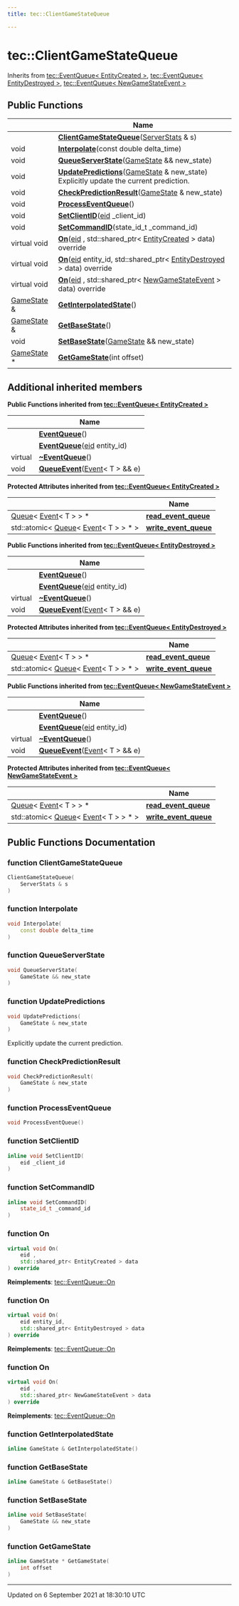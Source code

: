 ```yaml
---
title: tec::ClientGameStateQueue

---
```


# tec::ClientGameStateQueue





Inherits from [tec::EventQueue< EntityCreated >](/engine/Classes/classtec_1_1_event_queue/), [tec::EventQueue< EntityDestroyed >](/engine/Classes/classtec_1_1_event_queue/), [tec::EventQueue< NewGameStateEvent >](/engine/Classes/classtec_1_1_event_queue/)

## Public Functions

|                | Name           |
| -------------- | -------------- |
| | **[ClientGameStateQueue](/engine/Classes/classtec_1_1_client_game_state_queue/#function-clientgamestatequeue)**([ServerStats](/engine/Classes/classtec_1_1_server_stats/) & s) |
| void | **[Interpolate](/engine/Classes/classtec_1_1_client_game_state_queue/#function-interpolate)**(const double delta_time) |
| void | **[QueueServerState](/engine/Classes/classtec_1_1_client_game_state_queue/#function-queueserverstate)**([GameState](/engine/Classes/structtec_1_1_game_state/) && new_state) |
| void | **[UpdatePredictions](/engine/Classes/classtec_1_1_client_game_state_queue/#function-updatepredictions)**([GameState](/engine/Classes/structtec_1_1_game_state/) & new_state)<br>Explicitly update the current prediction.  |
| void | **[CheckPredictionResult](/engine/Classes/classtec_1_1_client_game_state_queue/#function-checkpredictionresult)**([GameState](/engine/Classes/structtec_1_1_game_state/) & new_state) |
| void | **[ProcessEventQueue](/engine/Classes/classtec_1_1_client_game_state_queue/#function-processeventqueue)**() |
| void | **[SetClientID](/engine/Classes/classtec_1_1_client_game_state_queue/#function-setclientid)**([eid](/engine/Namespaces/namespacetec/#typedef-eid) _client_id) |
| void | **[SetCommandID](/engine/Classes/classtec_1_1_client_game_state_queue/#function-setcommandid)**(state_id_t _command_id) |
| virtual void | **[On](/engine/Classes/classtec_1_1_client_game_state_queue/#function-on)**([eid](/engine/Namespaces/namespacetec/#typedef-eid) , std::shared_ptr< [EntityCreated](/engine/Classes/structtec_1_1_entity_created/) > data) override |
| virtual void | **[On](/engine/Classes/classtec_1_1_client_game_state_queue/#function-on)**([eid](/engine/Namespaces/namespacetec/#typedef-eid) entity_id, std::shared_ptr< [EntityDestroyed](/engine/Classes/structtec_1_1_entity_destroyed/) > data) override |
| virtual void | **[On](/engine/Classes/classtec_1_1_client_game_state_queue/#function-on)**([eid](/engine/Namespaces/namespacetec/#typedef-eid) , std::shared_ptr< [NewGameStateEvent](/engine/Classes/structtec_1_1_new_game_state_event/) > data) override |
| [GameState](/engine/Classes/structtec_1_1_game_state/) & | **[GetInterpolatedState](/engine/Classes/classtec_1_1_client_game_state_queue/#function-getinterpolatedstate)**() |
| [GameState](/engine/Classes/structtec_1_1_game_state/) & | **[GetBaseState](/engine/Classes/classtec_1_1_client_game_state_queue/#function-getbasestate)**() |
| void | **[SetBaseState](/engine/Classes/classtec_1_1_client_game_state_queue/#function-setbasestate)**([GameState](/engine/Classes/structtec_1_1_game_state/) && new_state) |
| [GameState](/engine/Classes/structtec_1_1_game_state/) * | **[GetGameState](/engine/Classes/classtec_1_1_client_game_state_queue/#function-getgamestate)**(int offset) |

## Additional inherited members

**Public Functions inherited from [tec::EventQueue< EntityCreated >](/engine/Classes/classtec_1_1_event_queue/)**

|                | Name           |
| -------------- | -------------- |
| | **[EventQueue](/engine/Classes/classtec_1_1_event_queue/#function-eventqueue)**() |
| | **[EventQueue](/engine/Classes/classtec_1_1_event_queue/#function-eventqueue)**([eid](/engine/Namespaces/namespacetec/#typedef-eid) entity_id) |
| virtual | **[~EventQueue](/engine/Classes/classtec_1_1_event_queue/#function-~eventqueue)**() |
| void | **[QueueEvent](/engine/Classes/classtec_1_1_event_queue/#function-queueevent)**([Event](/engine/Classes/structtec_1_1_event/)< T > && e) |

**Protected Attributes inherited from [tec::EventQueue< EntityCreated >](/engine/Classes/classtec_1_1_event_queue/)**

|                | Name           |
| -------------- | -------------- |
| [Queue](/engine/Classes/structtec_1_1_queue/)< [Event](/engine/Classes/structtec_1_1_event/)< T > > * | **[read_event_queue](/engine/Classes/classtec_1_1_event_queue/#variable-read_event_queue)**  |
| std::atomic< [Queue](/engine/Classes/structtec_1_1_queue/)< [Event](/engine/Classes/structtec_1_1_event/)< T > > * > | **[write_event_queue](/engine/Classes/classtec_1_1_event_queue/#variable-write_event_queue)**  |

**Public Functions inherited from [tec::EventQueue< EntityDestroyed >](/engine/Classes/classtec_1_1_event_queue/)**

|                | Name           |
| -------------- | -------------- |
| | **[EventQueue](/engine/Classes/classtec_1_1_event_queue/#function-eventqueue)**() |
| | **[EventQueue](/engine/Classes/classtec_1_1_event_queue/#function-eventqueue)**([eid](/engine/Namespaces/namespacetec/#typedef-eid) entity_id) |
| virtual | **[~EventQueue](/engine/Classes/classtec_1_1_event_queue/#function-~eventqueue)**() |
| void | **[QueueEvent](/engine/Classes/classtec_1_1_event_queue/#function-queueevent)**([Event](/engine/Classes/structtec_1_1_event/)< T > && e) |

**Protected Attributes inherited from [tec::EventQueue< EntityDestroyed >](/engine/Classes/classtec_1_1_event_queue/)**

|                | Name           |
| -------------- | -------------- |
| [Queue](/engine/Classes/structtec_1_1_queue/)< [Event](/engine/Classes/structtec_1_1_event/)< T > > * | **[read_event_queue](/engine/Classes/classtec_1_1_event_queue/#variable-read_event_queue)**  |
| std::atomic< [Queue](/engine/Classes/structtec_1_1_queue/)< [Event](/engine/Classes/structtec_1_1_event/)< T > > * > | **[write_event_queue](/engine/Classes/classtec_1_1_event_queue/#variable-write_event_queue)**  |

**Public Functions inherited from [tec::EventQueue< NewGameStateEvent >](/engine/Classes/classtec_1_1_event_queue/)**

|                | Name           |
| -------------- | -------------- |
| | **[EventQueue](/engine/Classes/classtec_1_1_event_queue/#function-eventqueue)**() |
| | **[EventQueue](/engine/Classes/classtec_1_1_event_queue/#function-eventqueue)**([eid](/engine/Namespaces/namespacetec/#typedef-eid) entity_id) |
| virtual | **[~EventQueue](/engine/Classes/classtec_1_1_event_queue/#function-~eventqueue)**() |
| void | **[QueueEvent](/engine/Classes/classtec_1_1_event_queue/#function-queueevent)**([Event](/engine/Classes/structtec_1_1_event/)< T > && e) |

**Protected Attributes inherited from [tec::EventQueue< NewGameStateEvent >](/engine/Classes/classtec_1_1_event_queue/)**

|                | Name           |
| -------------- | -------------- |
| [Queue](/engine/Classes/structtec_1_1_queue/)< [Event](/engine/Classes/structtec_1_1_event/)< T > > * | **[read_event_queue](/engine/Classes/classtec_1_1_event_queue/#variable-read_event_queue)**  |
| std::atomic< [Queue](/engine/Classes/structtec_1_1_queue/)< [Event](/engine/Classes/structtec_1_1_event/)< T > > * > | **[write_event_queue](/engine/Classes/classtec_1_1_event_queue/#variable-write_event_queue)**  |


## Public Functions Documentation

### function ClientGameStateQueue

```cpp
ClientGameStateQueue(
    ServerStats & s
)
```


### function Interpolate

```cpp
void Interpolate(
    const double delta_time
)
```


### function QueueServerState

```cpp
void QueueServerState(
    GameState && new_state
)
```


### function UpdatePredictions

```cpp
void UpdatePredictions(
    GameState & new_state
)
```

Explicitly update the current prediction. 

### function CheckPredictionResult

```cpp
void CheckPredictionResult(
    GameState & new_state
)
```


### function ProcessEventQueue

```cpp
void ProcessEventQueue()
```


### function SetClientID

```cpp
inline void SetClientID(
    eid _client_id
)
```


### function SetCommandID

```cpp
inline void SetCommandID(
    state_id_t _command_id
)
```


### function On

```cpp
virtual void On(
    eid ,
    std::shared_ptr< EntityCreated > data
) override
```


**Reimplements**: [tec::EventQueue::On](/engine/Classes/classtec_1_1_event_queue/#function-on)


### function On

```cpp
virtual void On(
    eid entity_id,
    std::shared_ptr< EntityDestroyed > data
) override
```


**Reimplements**: [tec::EventQueue::On](/engine/Classes/classtec_1_1_event_queue/#function-on)


### function On

```cpp
virtual void On(
    eid ,
    std::shared_ptr< NewGameStateEvent > data
) override
```


**Reimplements**: [tec::EventQueue::On](/engine/Classes/classtec_1_1_event_queue/#function-on)


### function GetInterpolatedState

```cpp
inline GameState & GetInterpolatedState()
```


### function GetBaseState

```cpp
inline GameState & GetBaseState()
```


### function SetBaseState

```cpp
inline void SetBaseState(
    GameState && new_state
)
```


### function GetGameState

```cpp
inline GameState * GetGameState(
    int offset
)
```


-------------------------------

Updated on  6 September 2021 at 18:30:10 UTC